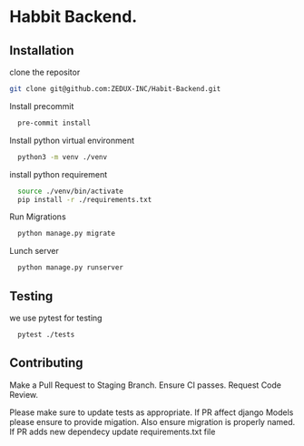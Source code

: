 # Habbit Backend.

## Installation

clone the repositor
```bash
git clone git@github.com:ZEDUX-INC/Habit-Backend.git
```

Install precommit
```bash
  pre-commit install
```

Install python virtual environment
```bash
  python3 -m venv ./venv
```

install python requirement
```bash
  source ./venv/bin/activate
  pip install -r ./requirements.txt
```
Run Migrations
```bash
  python manage.py migrate
```
Lunch server
```bash
  python manage.py runserver
```

## Testing
we use pytest for testing

```bash
  pytest ./tests
```


## Contributing
Make a Pull Request to Staging Branch.
Ensure CI passes.
Request Code Review.

Please make sure to update tests as appropriate.
If PR affect django Models please ensure to provide migation. Also ensure migration is properly named.
If PR adds new dependecy update requirements.txt file
